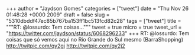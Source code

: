 
+++
author = "Jaydson Gomes"
categories = ["tweet"]
date = "Thu Nov 26 01:48:28 +0000 2009"
draft = false
slug = "5310dbddf47ec85b767ba153ff1bc513fcd82c28"
tags = ["tweet"]
title = """RT: @lossurdo: Tem coisas..."""
tweet = true
micro = true
tweet_url = "https://twitter.com/jaydson/status/6068296233"
+++
RT: @lossurdo: Tem coisas que só vemos aqui no Rio Grande do Sul mesmo (BarraShopping)  http://twitpic.com/qy2gj  http://twitpic.com/qy2j2
